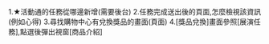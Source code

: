 1.★活動通的任務從哪邊新增(需要後台)
2.任務完成送出後的頁面,怎麼檢視該資訊(例如心得)
3.尋找購物中心有兌換獎品的畫面(頁面)
4.[獎品兌換]畫面參照[展演任務],點選後彈出視窗[商品介紹]
